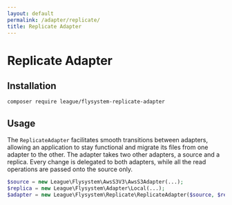 ```yaml
---
layout: default
permalink: /adapter/replicate/
title: Replicate Adapter
---
```


# Replicate Adapter

## Installation

~~~ bash
composer require league/flysystem-replicate-adapter
~~~

## Usage

The `ReplicateAdapter` facilitates smooth transitions between adapters, allowing an application to stay functional and migrate its files from one adapter to the other. The adapter takes two other adapters, a source and a replica. Every change is delegated to both adapters, while all the read operations are passed onto the source only.

~~~ php
$source = new League\Flysystem\AwsS3V3\AwsS3Adapter(...);
$replica = new League\Flysystem\Adapter\Local(...);
$adapter = new League\Flysystem\Replicate\ReplicateAdapter($source, $replica);
~~~

